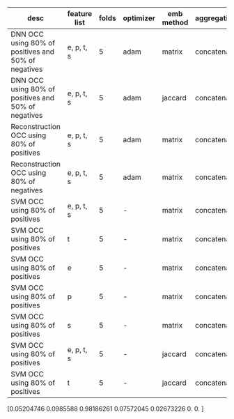 | desc | feature list | folds | optimizer | emb method | aggregation | batch size | epoch | dropout | LR | accuracy | auc | f1 | aupr | recall | specificity | precision | 
|-|-|-|-|-|-|-|-|-|-|-|-|--|-|-|-|-|
| DNN OCC using 80% of positives and 50% of negatives | e, p, t, s | 5 | adam | matrix | concatenate | 64 | 50 | 0.4 | 0.001 | 21.4 % | 48.5% | 34.1% | 45.9% | 99.1% | 13.2% | 20.6%
| DNN OCC using 80% of positives and 50% of negatives | e, p, t, s | 5 | adam | jaccard| concatenate | 64 | 50 | 0.4 | 0.001 | 21.4% | 48.5% | 34.1% | 45.9% | 99.1% | 13.2% | 20.6%
| Reconstruction OCC using 80% of positives | e, p, t, s | 5 | adam | matrix |concatenate | 64 | 50 | 0.4 | 0.001 | 91.7% | 65.9% | 10.3% | 5.6% | 19% | 93.6% | 7.1%
| Reconstruction OCC using 80% of negatives | e, p, t, s | 5 | adam | matrix |concatenate| 64 | 50 | 0.4 | 0.001 | 39.7% | 52.1% | 56.3% | 40.2% | 99.2% | 1.3% | 39.3% |
| SVM OCC using 80% of positives | e, p, t, s | 5 | - | matrix | concatenate |  - | - | - | - | 6.1% | - | 5% | - | 98.8% | 3.7% | 2.5% 
| SVM OCC using 80% of positives | t | 5 | - | matrix | concatenate |  - | - | - | - | 10.1% | - | 5.2% | - | 98.1% | 7.8% | 2.6% 
| SVM OCC using 80% of positives | e | 5 | - | matrix | concatenate |  - | - | - | - | 6.9% | - | 5% | - | 98.6% | 4.5% | 2.6% 
| SVM OCC using 80% of positives | p | 5 | - | matrix | concatenate |  - | - | - | - | 9% | - | 5.1% | - | 98.3% | 6.7% | 2.6% 
| SVM OCC using 80% of positives | s | 5 | - | matrix | concatenate |  - | - | - | - | 6% | - | 5% | - | 98.8% | 3.6% | 2.5% 
| SVM OCC using 80% of positives | e, p, t, s | 5 | - | jaccard | concatenate |  - | - | - | - | 6.1% | - | 5% | - | 98.8% | 3.7% | 2.5% 
| SVM OCC using 80% of positives | t | 5 | - | jaccard | concatenate |  - | - | - | - | 10.1% | - | 5.2% | - | 98.1% | 7.8% | 2.6% 

[0.05204746 0.0985588  0.98186261 0.07572045 0.02673226 0. 0.        ]